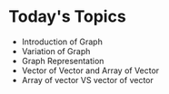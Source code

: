 # Today's Topics

- Introduction of Graph
- Variation of Graph
- Graph Representation
- Vector of Vector and Array of Vector
- Array of vector VS vector of vector
